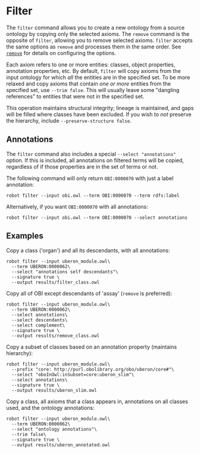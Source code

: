 # Filter

The `filter` command allows you to create a new ontology from a source ontology by copying only the selected axioms. The `remove` command is the opposite of `filter`, allowing you to remove selected axioms. `filter` accepts the same options as `remove` and processes them in the same order. See [`remove`](/remove) for details on configuring the options.

Each axiom refers to one or more entities: classes, object properties, annotation properties, etc. By default, `filter` will copy axioms from the input ontology for which *all* the entities are in the specified set. To be more relaxed and copy axioms that contain *one or more* entities from the specified set, use `--trim false`. This will usually leave some "dangling references" to entities that were not in the specified set.

This operation maintains structural integrity; lineage is maintained, and gaps will be filled where classes have been excluded. If you wish to *not* preserve the hierarchy, include `--preserve-structure false`.

## Annotations

The `filter` command also includes a special `--select "annotations"` option. If this is included, all annotations on filtered terms will be copied, regardless of if those properties are in the set of terms or not.

The following command will only return `OBI:0000070` with just a label annotation:
```
robot filter --input obi.owl --term OBI:0000070 --term rdfs:label
```

Alternatively, if you want `OBI:0000070` with all annotations:
```
robot filter --input obi.owl --term OBI:0000070 --select annotations
```

## Examples

Copy a class ('organ') and all its descendants, with all annotations:

    robot filter --input uberon_module.owl\
      --term UBERON:0000062\
      --select "annotations self descendants"\
      --signature true \
      --output results/filter_class.owl

Copy all of OBI except descendants of 'assay' (`remove` is preferred):

    robot filter --input uberon_module.owl\
      --term UBERON:0000062\
      --select annotations\
      --select descendants\
      --select complement\
      --signature true \
      --output results/remove_class.owl

Copy a subset of classes based on an annotation property (maintains hierarchy):

    robot filter --input uberon_module.owl\
      --prefix "core: http://purl.obolibrary.org/obo/uberon/core#"\
      --select "oboInOwl:inSubset=core:uberon_slim"\
      --select annotations\
      --signature true \
      --output results/uberon_slim.owl

Copy a class, all axioms that a class appears in, annotations on all classes used, and the ontology annotations:

    robot filter --input uberon_module.owl\
      --term UBERON:0000062\
      --select "ontology annotations"\
      --trim false\
      --signature true \
      --output results/uberon_annotated.owl

